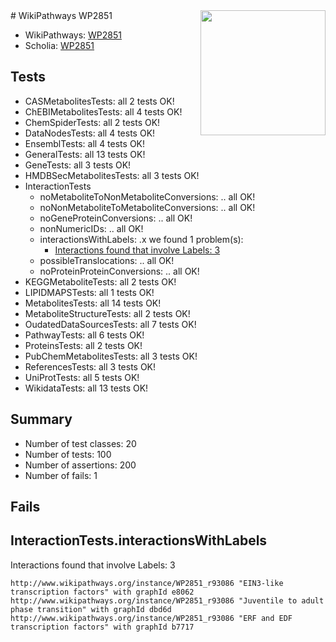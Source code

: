 <img style="float: right; width: 200px" src="https://upload.wikimedia.org/wikipedia/commons/thumb/8/83/Wplogo_with_text_500.png/640px-Wplogo_with_text_500.png" />
# WikiPathways WP2851

* WikiPathways: [WP2851](https://new.wikipathways.org/pathways/WP2851)
* Scholia: [WP2851](https://scholia.toolforge.org/wikipathways/WP2851)
## Tests
* CASMetabolitesTests: all 2 tests OK!
* ChEBIMetabolitesTests: all 4 tests OK!
* ChemSpiderTests: all 2 tests OK!
* DataNodesTests: all 4 tests OK!
* EnsemblTests: all 4 tests OK!
* GeneralTests: all 13 tests OK!
* GeneTests: all 3 tests OK!
* HMDBSecMetabolitesTests: all 3 tests OK!
* InteractionTests
    * noMetaboliteToNonMetaboliteConversions: .. all OK!
    * noNonMetaboliteToMetaboliteConversions: .. all OK!
    * noGeneProteinConversions: .. all OK!
    * nonNumericIDs: .. all OK!
    * interactionsWithLabels: .x we found 1 problem(s):
        * [Interactions found that involve Labels: 3](#630d267a)
    * possibleTranslocations: .. all OK!
    * noProteinProteinConversions: .. all OK!
* KEGGMetaboliteTests: all 2 tests OK!
* LIPIDMAPSTests: all 1 tests OK!
* MetabolitesTests: all 14 tests OK!
* MetaboliteStructureTests: all 2 tests OK!
* OudatedDataSourcesTests: all 7 tests OK!
* PathwayTests: all 6 tests OK!
* ProteinsTests: all 2 tests OK!
* PubChemMetabolitesTests: all 3 tests OK!
* ReferencesTests: all 3 tests OK!
* UniProtTests: all 5 tests OK!
* WikidataTests: all 13 tests OK!


## Summary

* Number of test classes: 20
* Number of tests: 100
* Number of assertions: 200
* Number of fails: 1

## Fails

<a name="630d267a" />

## InteractionTests.interactionsWithLabels

Interactions found that involve Labels: 3
```
http://www.wikipathways.org/instance/WP2851_r93086 "EIN3-like
transcription factors" with graphId e8062
http://www.wikipathways.org/instance/WP2851_r93086 "Juventile to adult
phase transition" with graphId dbd6d
http://www.wikipathways.org/instance/WP2851_r93086 "ERF and EDF
transcription factors" with graphId b7717
```

